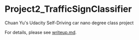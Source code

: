 # Project2_TrafficSignClassifier
Chuan Yu's Udacity Self-Driving car nano degree class project

For details, please see [writeup.md](https://github.com/GitHubChuanYu/Project2_TrafficSignClassifier/blob/master/writeup.md).
